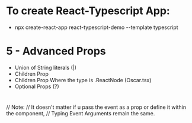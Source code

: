 # To create React-Typescript App:

- npx create-react-app react-typescript-demo --template typescript

# 5 - Advanced Props

- Union of String literals  (|)
- Children Prop
- Children Prop Where the type is .ReactNode  (Oscar.tsx) 
- Optional Props (?)


# 
// Note:
// It doesn't matter if u pass the event as a prop or define it within the component,
// Typing Event Arguments remain the same.
